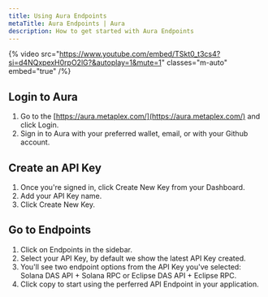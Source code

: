 ```yaml
---
title: Using Aura Endpoints
metaTitle: Aura Endpoints | Aura
description: How to get started with Aura Endpoints
---
```


{% video src="https://www.youtube.com/embed/TSkt0_t3cs4?si=d4NQxpexH0rpO2lG?&autoplay=1&mute=1" classes="m-auto" embed="true" /%}

## Login to Aura

1. Go to the [https://aura.metaplex.com/](https://aura.metaplex.com/) and click Login.
2. Sign in to Aura with your preferred wallet, email, or with your Github account.

## Create an API Key

1. Once you're signed in, click Create New Key from your Dashboard.
2. Add your API Key name.
3. Click Create New Key.

## Go to Endpoints

1. Click on Endpoints in the sidebar.
2. Select your API Key, by default we show the latest API Key created.
3. You'll see two endpoint options from the API Key you've selected: Solana DAS API + Solana RPC or Eclipse DAS API + Eclipse RPC.
4. Click copy to start using the perferred API Endpoint in your application.
